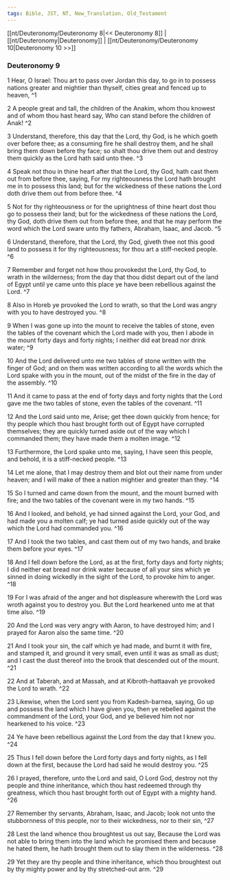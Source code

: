 ```yaml
---
tags: Bible, JST, NT, New_Translation, Old_Testament
---
```


[[nt/Deuteronomy/Deuteronomy 8|<< Deuteronomy 8]] | [[nt/Deuteronomy|Deuteronomy]] | [[nt/Deuteronomy/Deuteronomy 10|Deuteronomy 10 >>]]

### Deuteronomy 9

1 Hear, O Israel: Thou art to pass over Jordan this day, to go in to possess nations greater and mightier than thyself, cities great and fenced up to heaven,  ^1

2 A people great and tall, the children of the Anakim, whom thou knowest and of whom thou hast heard say, Who can stand before the children of Anak!  ^2

3 Understand, therefore, this day that the Lord, thy God, is he which goeth over before thee; as a consuming fire he shall destroy them, and he shall bring them down before thy face; so shalt thou drive them out and destroy them quickly as the Lord hath said unto thee.  ^3

4 Speak not thou in thine heart after that the Lord, thy God, hath cast them out from before thee, saying, For my righteousness the Lord hath brought me in to possess this land; but for the wickedness of these nations the Lord doth drive them out from before thee.  ^4

5 Not for thy righteousness or for the uprightness of thine heart dost thou go to possess their land; but for the wickedness of these nations the Lord, thy God, doth drive them out from before thee, and that he may perform the word which the Lord sware unto thy fathers, Abraham, Isaac, and Jacob.  ^5

6 Understand, therefore, that the Lord, thy God, giveth thee not this good land to possess it for thy righteousness; for thou art a stiff-necked people.  ^6

7 Remember and forget not how thou provokedst the Lord, thy God, to wrath in the wilderness; from the day that thou didst depart out of the land of Egypt until ye came unto this place ye have been rebellious against the Lord.  ^7

8 Also in Horeb ye provoked the Lord to wrath, so that the Lord was angry with you to have destroyed you.  ^8

9 When I was gone up into the mount to receive the tables of stone, even the tables of the covenant which the Lord made with you, then I abode in the mount forty days and forty nights; I neither did eat bread nor drink water;  ^9

10 And the Lord delivered unto me two tables of stone written with the finger of God; and on them was written according to all the words which the Lord spake with you in the mount, out of the midst of the fire in the day of the assembly.  ^10

11 And it came to pass at the end of forty days and forty nights that the Lord gave me the two tables of stone, even the tables of the covenant.  ^11

12 And the Lord said unto me, Arise; get thee down quickly from hence; for thy people which thou hast brought forth out of Egypt have corrupted themselves; they are quickly turned aside out of the way which I commanded them; they have made them a molten image.  ^12

13 Furthermore, the Lord spake unto me, saying, I have seen this people, and behold, it is a stiff-necked people.  ^13

14 Let me alone, that I may destroy them and blot out their name from under heaven; and I will make of thee a nation mightier and greater than they.  ^14

15 So I turned and came down from the mount, and the mount burned with fire; and the two tables of the covenant were in my two hands.  ^15

16 And I looked, and behold, ye had sinned against the Lord, your God, and had made you a molten calf; ye had turned aside quickly out of the way which the Lord had commanded you.  ^16

17 And I took the two tables, and cast them out of my two hands, and brake them before your eyes.  ^17

18 And I fell down before the Lord, as at the first, forty days and forty nights; I did neither eat bread nor drink water because of all your sins which ye sinned in doing wickedly in the sight of the Lord, to provoke him to anger.  ^18

19 For I was afraid of the anger and hot displeasure wherewith the Lord was wroth against you to destroy you. But the Lord hearkened unto me at that time also.  ^19

20 And the Lord was very angry with Aaron, to have destroyed him; and I prayed for Aaron also the same time.  ^20

21 And I took your sin, the calf which ye had made, and burnt it with fire, and stamped it, and ground it very small, even until it was as small as dust; and I cast the dust thereof into the brook that descended out of the mount.  ^21

22 And at Taberah, and at Massah, and at Kibroth-hattaavah ye provoked the Lord to wrath.  ^22

23 Likewise, when the Lord sent you from Kadesh-barnea, saying, Go up and possess the land which I have given you, then ye rebelled against the commandment of the Lord, your God, and ye believed him not nor hearkened to his voice.  ^23

24 Ye have been rebellious against the Lord from the day that I knew you.  ^24

25 Thus I fell down before the Lord forty days and forty nights, as I fell down at the first, because the Lord had said he would destroy you.  ^25

26 I prayed, therefore, unto the Lord and said, O Lord God, destroy not thy people and thine inheritance, which thou hast redeemed through thy greatness, which thou hast brought forth out of Egypt with a mighty hand.  ^26

27 Remember thy servants, Abraham, Isaac, and Jacob; look not unto the stubbornness of this people, nor to their wickedness, nor to their sin,  ^27

28 Lest the land whence thou broughtest us out say, Because the Lord was not able to bring them into the land which he promised them and because he hated them, he hath brought them out to slay them in the wilderness.  ^28

29 Yet they are thy people and thine inheritance, which thou broughtest out by thy mighty power and by thy stretched-out arm.  ^29

 
